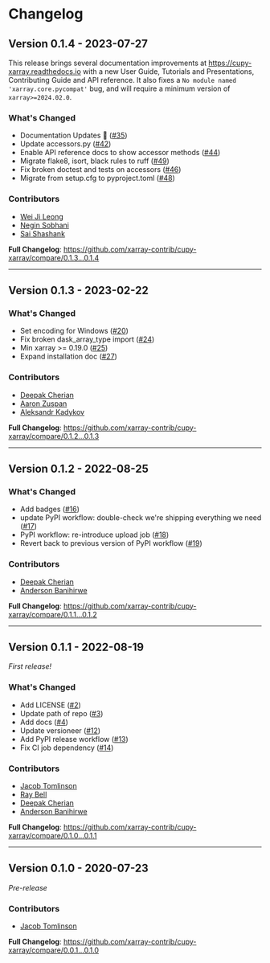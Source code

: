 # Changelog

## Version 0.1.4 - 2023-07-27

This release brings several documentation improvements at
<https://cupy-xarray.readthedocs.io> with a new User Guide, Tutorials and Presentations,
Contributing Guide and API reference. It also fixes a `No module named
'xarray.core.pycompat'` bug, and will require a minimum version of `xarray>=2024.02.0`.

### What's Changed

- Documentation Updates 📖 ([#35](https://github.com/xarray-contrib/cupy-xarray/pull/35))
- Update accessors.py ([#42](https://github.com/xarray-contrib/cupy-xarray/pull/42))
- Enable API reference docs to show accessor methods ([#44](https://github.com/xarray-contrib/cupy-xarray/pull/44))
- Migrate flake8, isort, black rules to ruff ([#49](https://github.com/xarray-contrib/cupy-xarray/pull/49))
- Fix broken doctest and tests on accessors ([#46](https://github.com/xarray-contrib/cupy-xarray/pull/46))
- Migrate from setup.cfg to pyproject.toml ([#48](https://github.com/xarray-contrib/cupy-xarray/pull/48))

### Contributors

- [Wei Ji Leong](https://github.com/weiji14)
- [Negin Sobhani](https://github.com/negin513)
- [Sai Shashank](https://github.com/saishashank85)

**Full Changelog**: <https://github.com/xarray-contrib/cupy-xarray/compare/0.1.3...0.1.4>

---

## Version 0.1.3 - 2023-02-22

### What's Changed

- Set encoding for Windows ([#20](https://github.com/xarray-contrib/cupy-xarray/pull/20))
- Fix broken dask_array_type import ([#24](https://github.com/xarray-contrib/cupy-xarray/pull/24))
- Min xarray >= 0.19.0 ([#25](https://github.com/xarray-contrib/cupy-xarray/pull/25))
- Expand installation doc ([#27](https://github.com/xarray-contrib/cupy-xarray/pull/27))

### Contributors

- [Deepak Cherian](https://github.com/dcherian)
- [Aaron Zuspan](https://github.com/aazuspan)
- [Aleksandr Kadykov](https://github.com/kadykov)

**Full Changelog**: <https://github.com/xarray-contrib/cupy-xarray/compare/0.1.2...0.1.3>

---

## Version 0.1.2 - 2022-08-25

### What's Changed

- Add badges ([#16](https://github.com/xarray-contrib/cupy-xarray/pull/16))
- update PyPI workflow: double-check we're shipping everything we need ([#17](https://github.com/xarray-contrib/cupy-xarray/pull/17))
- PyPI workflow: re-introduce upload job ([#18](https://github.com/xarray-contrib/cupy-xarray/pull/18))
- Revert back to previous version of PyPI workflow ([#19](https://github.com/xarray-contrib/cupy-xarray/pull/19))

### Contributors

- [Deepak Cherian](https://github.com/dcherian)
- [Anderson Banihirwe](https://github.com/andersy005)

**Full Changelog**: <https://github.com/xarray-contrib/cupy-xarray/compare/0.1.1...0.1.2>

---

## Version 0.1.1 - 2022-08-19

_First release!_

### What's Changed

- Add LICENSE ([#2](https://github.com/xarray-contrib/cupy-xarray/pull/2))
- Update path of repo ([#3](https://github.com/xarray-contrib/cupy-xarray/pull/3))
- Add docs ([#4](https://github.com/xarray-contrib/cupy-xarray/pull/4))
- Update versioneer ([#12](https://github.com/xarray-contrib/cupy-xarray/pull/12))
- Add PyPI release workflow ([#13](https://github.com/xarray-contrib/cupy-xarray/pull/13))
- Fix CI job dependency ([#14](https://github.com/xarray-contrib/cupy-xarray/pull/14))

### Contributors

- [Jacob Tomlinson](https://github.com/jacobtomlinson)
- [Ray Bell](https://github.com/raybellwaves)
- [Deepak Cherian](https://github.com/dcherian)
- [Anderson Banihirwe](https://github.com/andersy005)

**Full Changelog**: <https://github.com/xarray-contrib/cupy-xarray/compare/0.1.0...0.1.1>

---

## Version 0.1.0 - 2020-07-23

_Pre-release_

### Contributors

- [Jacob Tomlinson](https://github.com/jacobtomlinson)

**Full Changelog**: <https://github.com/xarray-contrib/cupy-xarray/compare/0.0.1...0.1.0>
